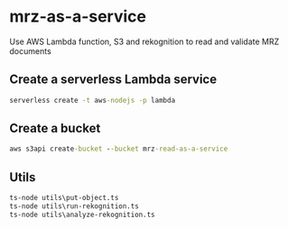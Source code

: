 # mrz-as-a-service
Use AWS Lambda function, S3 and rekognition to read and validate MRZ documents

## Create a serverless Lambda service

```bat
serverless create -t aws-nodejs -p lambda
```

## Create a bucket

```bat
aws s3api create-bucket --bucket mrz-read-as-a-service
```

## Utils

```bat
ts-node utils\put-object.ts
ts-node utils\run-rekognition.ts
ts-node utils\analyze-rekognition.ts
```
